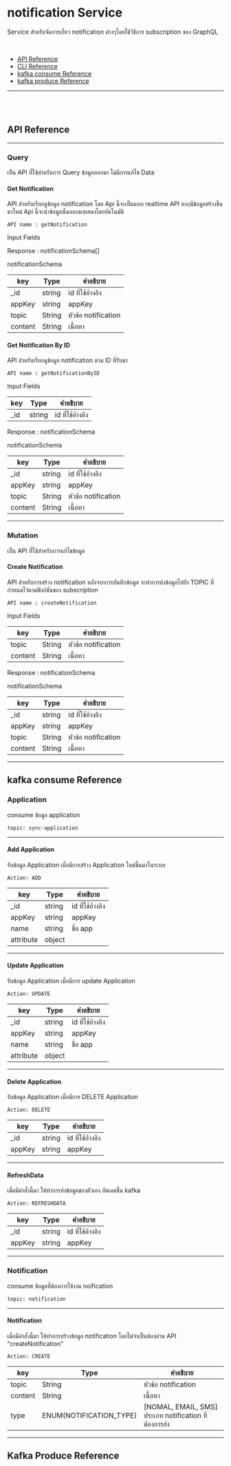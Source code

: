 # notification Service

Service สำหรับจัดการเกี่ยว notification ต่างๆโดยใช้วิธีการ subscription ของ GraphQL


<br>

- [API Reference](#api-reference)
- [CLI Reference](#cli-reference)
- [kafka consume Reference](#kafka-consume-reference)
- [kafka produce Reference](#kafka-produce-reference)

---

<br>
<br>

## API Reference
---

### Query

เป็น API ที่ใช้สำหรับการ Query ข้อมูลออกมา ไม่มีการแก้ไข Data

#### Get Notification

API สำหรับเรียกดูข้อมูล notification โดย Api นี้จะเป็นแบบ realtime API หากมีข้อมูลสร้างขึ้นมาใหม่ Api นี้จะนำข้อมูลนั้นออกมาแสดงโดยอัตโนมัติ

    API name : getNotification

Input Fields

Response : notificationSchema[]

notificationSchema

| key     |   Type    |  คำอธิบาย     |
| ------  | ------    | ------       |
| _id     | string    | id ที่ใช้อ้างอิง  |
| appKey     | string    | appKey  |
| topic     | String    | หัวข้อ notification  |
| content     | String    | เนื้อหา  |

#### Get Notification By ID

API สำหรับเรียกดูข้อมูล notification ตาม ID ที่รับมา

    API name : getNotificationByID

Input Fields

| key     |   Type    |  คำอธิบาย     |
| ------  | ------    | ------       |
| _id     | string    | id ที่ใช้อ้างอิง  |

Response : notificationSchema

notificationSchema

| key     |   Type    |  คำอธิบาย     |
| ------  | ------    | ------       |
| _id     | string    | id ที่ใช้อ้างอิง  |
| appKey     | string    | appKey  |
| topic     | String    | หัวข้อ notification  |
| content     | String    | เนื้อหา  |

---

### Mutation

เป็น API ที่ใช้สำหรับการแก้ไขข้อมูล

#### Create Notification

API สำหรับการสร้าง notification หลังจากการบันทึกข้อมูล จะทำการส่งข้อมูลไปยัง TOPIC ที่กำหนดไว้ตามฟังก์ชันของ subscription

    API name : createNotification

Input Fields

| key     |   Type    |  คำอธิบาย     |
| ------  | ------    | ------       |
| topic     | String    | หัวข้อ notification  |
| content     | String    | เนื้อหา  |

Response : notificationSchema

notificationSchema

| key     |   Type    |  คำอธิบาย     |
| ------  | ------    | ------       |
| _id     | string    | id ที่ใช้อ้างอิง  |
| appKey     | string    | appKey  |
| topic     | String    | หัวข้อ notification  |
| content     | String    | เนื้อหา  |

---

## kafka consume Reference

### Application
consume ข้อมูล application
    
    topic: sync-application

---

#### Add Application

รับข้อมูล Application เมื่อมีการสร้าง Application ใหม่ขึ้นมาในระบบ

    Action: ADD

| key     |   Type    |  คำอธิบาย     |
| ------  | ------    | ------       |
| _id     | string    | id ที่ใช้อ้างอิง  |
| appKey     | string    | appKey  |
| name     | string    | ชื่อ app  |
| attribute     | object    |   |

---

#### Update Application

รับข้อมูล Application เมื่อมีการ update Application

    Action: UPDATE

| key     |   Type    |  คำอธิบาย     |
| ------  | ------    | ------       |
| _id     | string    | id ที่ใช้อ้างอิง  |
| appKey     | string    | appKey  |
| name     | string    | ชื่อ app  |
| attribute     | object    |   |

---

#### Delete Application

รับข้อมูล Application เมื่อมีการ DELETE Application 

    Action: DELETE

| key     |   Type    |  คำอธิบาย     |
| ------  | ------    | ------       |
| _id     | string    | id ที่ใช้อ้างอิง  |
| appKey     | string    | appKey  |

---

#### RefreshData

เมื่อมีคำสั่งนี้มา ให้ทำการส่งข้อมูลของตัวเอง อัตเดตขึ้น kafka

    Action: REFRESHDATA

| key     |   Type    |  คำอธิบาย     |
| ------  | ------    | ------       |
| _id     | string    | id ที่ใช้อ้างอิง  |
| appKey     | string    | appKey  |

---

### Notification
consume ข้อมูลที่ต้องการใช้งาน noification
    
    topic: notification

---
#### Notification

เมื่อมีคำสั่งนี้มา ให้ทำการสร้างข้อมูล notification โดยไม่จำเป็นต้องผ่าน API "createNotification"

    Action: CREATE

| key     |   Type    |  คำอธิบาย     |
| ------  | ------    | ------       |
| topic     | String    | หัวข้อ notification  |
| content     | String    | เนื้อหา  |
| type     | ENUM(NOTIFICATION_TYPE) | [NOMAL, EMAIL, SMS] ประเภท notification ที่ต้องการส่ง

---

## Kafka Produce Reference
